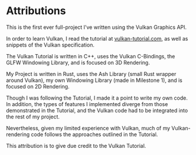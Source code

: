 # Attributions

This is the first ever full-project I've written using the Vulkan Graphics API.

In order to learn Vulkan, I read the tutorial at [vulkan-tutorial.com](https://vulkan-tutorial.com/), as well as snippets of the Vulkan specification.

The Vulkan Tutorial is written in C++, uses the Vulkan C-Bindings, the GLFW Windowing Library, and is focused on 3D Rendering.

My Project is written in Rust, uses the Ash Library (small Rust wrapper around Vulkan), my own Windowing Library (made in Milestone 1), and is focused on 2D Rendering.

Though I was following the Tutorial, I made it a point to write my own code.
In addition, the types of features I implemented diverge from those demonstrated in the Tutorial, and the Vulkan code had to be integrated into the rest of my project.

Nevertheless, given my limited experience with Vulkan, much of my Vulkan-rendering code follows the approaches outlined in the Tutorial.

This attribution is to give due credit to the Vulkan Tutorial.
